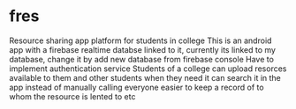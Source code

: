 # fres
Resource sharing app platform for students in college
This is an android app with a firebase realtime databse linked to it, currently its linked to my database, change it by add new database from firebase console
Have to implement authentication service
Students of a college can upload resorces available to them and other students when they need it can search it in the app instead of manually calling everyone
easier to keep a record of to whom the resource is lented to etc

